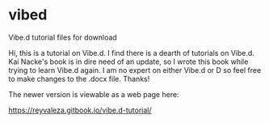 # vibed
Vibe.d tutorial files for download

Hi, this is a tutorial on Vibe.d. I find there is a dearth of tutorials on Vibe.d. Kai Nacke's book is in dire need of an update, so I wrote this book while trying to learn Vibe.d again. I am no expert on either Vibe.d or D so feel free to make changes to the .docx file. Thanks!

The newer version is viewable as a web page here:

https://reyvaleza.gitbook.io/vibe.d-tutorial/

